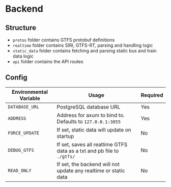 # Backend

## Structure

- `protos` folder contains GTFS protobuf definitions
- `realtime` folder contains SIRI, GTFS-RT, parsing and handling logic
- `static_data` folder contains fetching and parsing static bus and train data logic
- `api` folder contains the API routes

## Config

| Environmental Variable | Usage                                                                  | Required |
| ---------------------- | ---------------------------------------------------------------------- | -------- |
| `DATABASE_URL`         | PostgreSQL database URL                                                | Yes      |
| `ADDRESS`              | Address for axum to bind to. Defaults to `127.0.0.1:3055`              | Yes      |
| `FORCE_UPDATE`         | If set, static data will update on startup                             | No       |
| `DEBUG_GTFS`           | If set, saves all realtime GTFS data as a txt and pb file to `./gtfs/` | No       |
| `READ_ONLY`            | If set, the backend will not update any realtime or static data        | No       |
